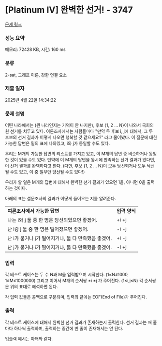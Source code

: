 # [Platinum IV] 완벽한 선거! - 3747 

[문제 링크](https://www.acmicpc.net/problem/3747) 

### 성능 요약

메모리: 72428 KB, 시간: 160 ms

### 분류

2-sat, 그래프 이론, 강한 연결 요소

### 제출 일자

2025년 4월 22일 14:34:22

### 문제 설명

<p>어떤 나라에서는 (뭔 나라인지는 기억이 안 나지만), 후보 {1, 2 ... N}이 나와서 국회의원 선거를 치루고 있다. 여론조사에서는 사람들마다 "만약 두 후보 i, j에 대해서, 그 두 후보의 선거 결과가 어떻게 나오면 행복할 것 같으세요?" 라고 물어봤다. 이 질문에 대한 가능한 답변은 밑의 표에 나와있고, i와 j가 동일할 수도 있다.</p>

<p>우리는 M개의 가능한 답변의 리스트를 가지고 있고, 이 M개의 답변 중 비슷하거나 동일한 것이 있을 수도 있다. 만약에 이 M개의 답변을 동시에 만족하는 선거 결과가 있다면, 이 선거 결과를 완벽하다고 한다. (다만, 후보 {1, 2 ... N}이 모두 당선되거나 모두 낙선될 수도 있고, 이 중 일부만 당선될 수도 있다!)</p>

<p>우리가 할 일은 M개의 답변에 대해서 완벽한 선거 결과가 있으면 1을, 아니면 0을 출력하는 것이다.</p>

<p>아래의 표는 설문조사의 결과가 어떻게 들어오는 지를 알려준다.</p>

<table class="table table-bordered">
	<tbody>
		<tr>
			<td><strong>여론조사에서 가능한 답변</strong></td>
			<td><strong>입력 양식</strong></td>
		</tr>
		<tr>
			<td>나는 i와 j 둘 중 한 명은 당선되었으면 좋겠어.</td>
			<td>+i +j</td>
		</tr>
		<tr>
			<td>난 i랑 j 둘 중 한 명은 떨어졌으면 좋겠어.</td>
			<td>-i -j</td>
		</tr>
		<tr>
			<td>난 i가 붙거나 j가 떨어지거나, 둘 다 만족했음 좋겠어.</td>
			<td>+i -j</td>
		</tr>
		<tr>
			<td>난 j가 붙거나 i가 떨어지거나, 둘 다 만족했음 좋겠어.</td>
			<td>-i +j</td>
		</tr>
	</tbody>
</table>

### 입력 

 <p>각 테스트 케이스는 두 수 N과 M을 입력받으며 시작한다. (1≤N≤1000, 1≤M≤1000000) 그리고 이어서 M개의 순서쌍 ±i ±j 가 주어진다. (1≤i,j≤N) 각 순서쌍은 위의 표대로 해석하면 된다.</p>

<p>각 입력 값들은 공백으로 구분되며, 입력의 끝에는 EOF(End of File)가 주어진다.</p>

### 출력 

 <p>각 테스트 케이스에 대해서 완벽한 선거 결과가 존재하는지 출력한다. 선거 결과는 매 줄마다 하나씩 출력하며, 출력하는 중간에 빈 줄이 존재해서는 안 된다.</p>

<p>입출력 예시는 아래와 같다.</p>

